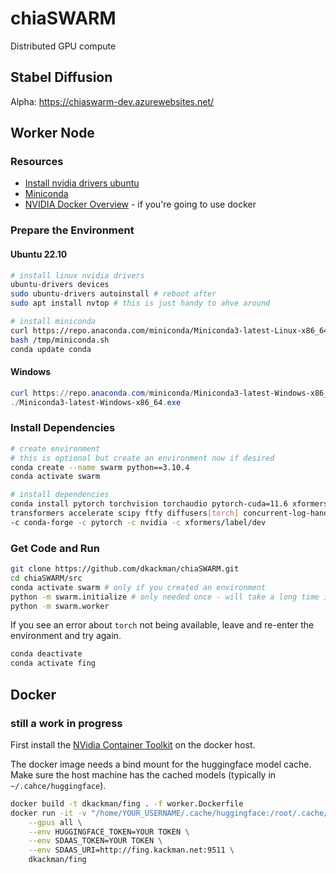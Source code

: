 # chiaSWARM

Distributed GPU compute

## Stabel Diffusion

Alpha: https://chiaswarm-dev.azurewebsites.net/

## Worker Node

### Resources

- [Install nvidia drivers ubuntu](https://linuxconfig.org/how-to-install-the-nvidia-drivers-on-ubuntu-22-04)
- [Miniconda](https://docs.conda.io/en/latest/miniconda.html)
- [NVIDIA Docker Overview](https://hub.docker.com/r/nvidia/cuda) - if you're going to use docker

### Prepare the Environment

#### Ubuntu 22.10

```bash
# install linux nvidia drivers
ubuntu-drivers devices
sudo ubuntu-drivers autoinstall # reboot after
sudo apt install nvtop # this is just handy to ahve around

# install miniconda
curl https://repo.anaconda.com/miniconda/Miniconda3-latest-Linux-x86_64.sh -o /tmp/miniconda.sh
bash /tmp/miniconda.sh
conda update conda
```

#### Windows

```powershell
curl https://repo.anaconda.com/miniconda/Miniconda3-latest-Windows-x86_64.exe -o Miniconda3-latest-Windows-x86_64.exe
./Miniconda3-latest-Windows-x86_64.exe
```

### Install Dependencies

```bash
# create environment
# this is optional but create an environment now if desired
conda create --name swarm python==3.10.4
conda activate swarm

# install dependencies
conda install pytorch torchvision torchaudio pytorch-cuda=11.6 xformers \
transformers accelerate scipy ftfy diffusers[torch] concurrent-log-handler \
-c conda-forge -c pytorch -c nvidia -c xformers/label/dev
```

### Get Code and Run

```bash
git clone https://github.com/dkackman/chiaSWARM.git
cd chiaSWARM/src
conda activate swarm # only if you created an environment
python -m swarm.initialize # only needed once - will take a long time if you've never used hugging face models
python -m swarm.worker
```

If you see an error about `torch` not being available, leave and re-enter the environment and try again.

```bash
conda deactivate
conda activate fing
```

## Docker

### still a work in progress

First install the [NVidia Container Toolkit](https://docs.nvidia.com/datacenter/cloud-native/container-toolkit/install-guide.html#docker) on the docker host.

The docker image needs a bind mount for the huggingface model cache. Make sure the host machine has the cached models (typically in `~/.cahce/huggingface`).

```bash
docker build -t dkackman/fing . -f worker.Dockerfile
docker run -it -v "/home/YOUR_USERNAME/.cache/huggingface:/root/.cache/huggingface/" \
    --gpus all \
    --env HUGGINGFACE_TOKEN=YOUR TOKEN \
    --env SDAAS_TOKEN=YOUR TOKEN \
    --env SDAAS_URI=http://fing.kackman.net:9511 \
    dkackman/fing
```

